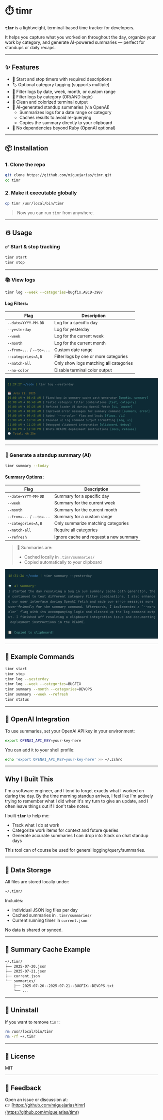 # ⏱️ timr

**`timr`** is a lightweight, terminal-based time tracker for developers.

It helps you capture what you worked on throughout the day, organize your work by category, and generate AI-powered summaries — perfect for standups or daily recaps.

---

## ✨ Features

- 🔘 Start and stop timers with required descriptions
- 🏷️ Optional category tagging (supports multiple)
- 📆 Filter logs by date, week, month, or custom range
- 🧮 Filter logs by category (OR/AND logic)
- 🎨 Clean and colorized terminal output
- 🧠 AI-generated standup summaries (via OpenAI)
  - Summarizes logs for a date range or category
  - Caches results to avoid re-querying
  - Copies the summary directly to your clipboard
- 🧪 No dependencies beyond Ruby (OpenAI optional)

---

## 📦 Installation

### 1. Clone the repo

```bash
git clone https://github.com/miguejarias/timr.git
cd timr
```

### 2. Make it executable globally

```bash
cp timr /usr/local/bin/timr
```

> Now you can run `timr` from anywhere.

---

## ⚙️ Usage

### ✅ Start & stop tracking

```bash
timr start
timr stop
```

---

### 📚 View logs

```bash
timr log --week --categories=bugfix,ABCD-3987
```

#### Log Filters:

| Flag                  | Description                                |
|-----------------------|--------------------------------------------|
| `--date=YYYY-MM-DD`   | Log for a specific day                     |
| `--yesterday`         | Log for yesterday                          |
| `--week`              | Log for the current week                   |
| `--month`             | Log for the current month                  |
| `--from=...` / `--to=...` | Custom date range                     |
| `--categories=A,B`    | Filter logs by one or more categories      |
| `--match-all`         | Only show logs matching **all** categories |
| `--no-color`          | Disable terminal color output              |

![Log Yesterday](images/log-yesterday.png)

---

### 🧠 Generate a standup summary (AI)

```bash
timr summary --today
```

#### Summary Options:

| Flag                  | Description                                |
|-----------------------|--------------------------------------------|
| `--date=YYYY-MM-DD`   | Summary for a specific day                 |
| `--week`              | Summary for the current week               |
| `--month`             | Summary for the current month              |
| `--from=...` / `--to=...` | Summary for a custom range            |
| `--categories=A,B`    | Only summarize matching categories         |
| `--match-all`         | Require all categories                     |
| `--refresh`           | Ignore cache and request a new summary     |

> 🧠 Summaries are:
> - Cached locally in `.timr/summaries/`
> - Copied automatically to your clipboard

![AI Summary](images/ai-summary.png)

---

## 🧪 Example Commands

```bash
timr start
timr stop
timr log --yesterday
timr log --week --categories=BUGFIX
timr summary --month --categories=DEVOPS
timr summary --week --refresh
timr status
```

---

## 🔐 OpenAI Integration

To use summaries, set your OpenAI API key in your environment:

```bash
export OPENAI_API_KEY=your-key-here
```

You can add it to your shell profile:

```bash
echo 'export OPENAI_API_KEY=your-key-here' >> ~/.zshrc
```

---

## Why I Built This

I'm a software engineer, and I tend to forget exactly what I worked on during the day. 
By the time morning standup arrives, I feel like I'm actively trying to remember what 
I did when it's my turn to give an update, and I often leave things out if I don't take notes.

I built **`timr`** to help me:
- Track what I do at work
- Categorize work items for context and future queries
- Generate accurate summaries I can drop into Slack on chat standup days

This tool can of course be used for general logging/query/summaries.

---

## 📁 Data Storage

All files are stored locally under:

```bash
~/.timr/
```

Includes:
- Individual JSON log files per day
- Cached summaries in `.timr/summaries/`
- Current running timer in `current.json`

No data is shared or synced.

---

## 🧠 Summary Cache Example

```
~/.timr/
├── 2025-07-20.json
├── 2025-07-21.json
├── current.json
└── summaries/
    ├── 2025-07-20--2025-07-21--BUGFIX--DEVOPS.txt
    └── ...
```

---

## 🧼 Uninstall

If you want to remove `timr`:

```bash
rm /usr/local/bin/timr
rm -rf ~/.timr
```

---

## 📜 License

MIT

---

## 💬 Feedback

Open an issue or discussion at:  
👉 [https://github.com/miguejarias/timr](https://github.com/miguejarias/timr)
